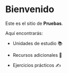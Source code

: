 # Bienvenido

Este es el sitio de **Pruebas**.

Aquí encontrarás:

* Unidades de estudio 📚
    
* Recursos adicionales 🔗
    
* Ejercicios prácticos ✍️
